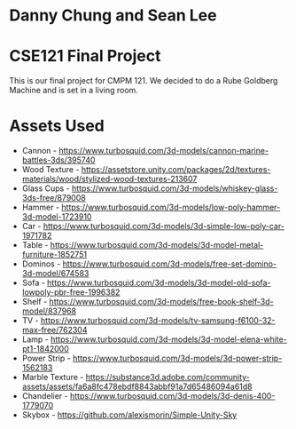 # Danny Chung and Sean Lee
# CSE121 Final Project
This is our final project for CMPM 121. We decided to do a Rube Goldberg Machine and is set in a living room. 
# Assets Used
- Cannon - https://www.turbosquid.com/3d-models/cannon-marine-battles-3ds/395740
- Wood Texture - https://assetstore.unity.com/packages/2d/textures-materials/wood/stylized-wood-textures-213607
- Glass Cups - https://www.turbosquid.com/3d-models/whiskey-glass-3ds-free/879008
- Hammer - https://www.turbosquid.com/3d-models/low-poly-hammer-3d-model-1723910
- Car - https://www.turbosquid.com/3d-models/3d-simple-low-poly-car-1971782
- Table - https://www.turbosquid.com/3d-models/3d-model-metal-furniture-1852751
- Dominos - https://www.turbosquid.com/3d-models/free-set-domino-3d-model/674583
- Sofa - https://www.turbosquid.com/3d-models/3d-model-old-sofa-lowpoly-pbr-free-1996382
- Shelf - https://www.turbosquid.com/3d-models/free-book-shelf-3d-model/837968
- TV - https://www.turbosquid.com/3d-models/tv-samsung-f6100-32-max-free/762304
- Lamp - https://www.turbosquid.com/3d-models/3d-model-elena-white-pt1-1842000
- Power Strip - https://www.turbosquid.com/3d-models/3d-power-strip-1562183
- Marble Texture - https://substance3d.adobe.com/community-assets/assets/fa6a8fc478ebdf8843abbf91a7d65486094a61d8
- Chandelier - https://www.turbosquid.com/3d-models/3d-denis-400-1779070
- Skybox - https://github.com/alexismorin/Simple-Unity-Sky
